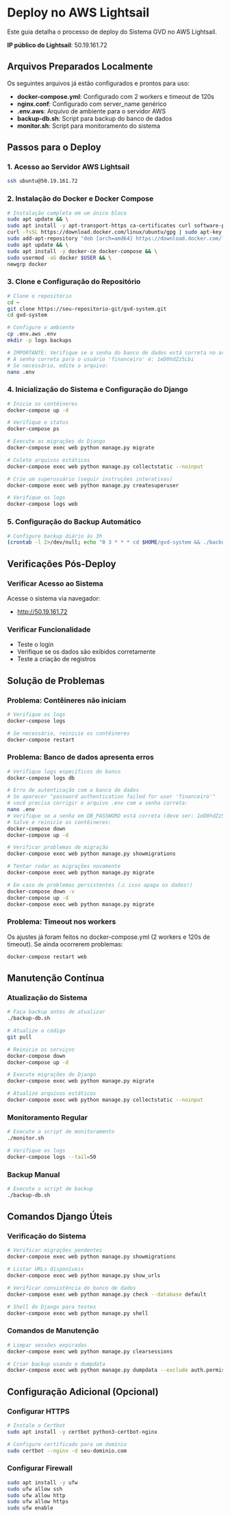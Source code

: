 # Deploy no AWS Lightsail

Este guia detalha o processo de deploy do Sistema GVD no AWS Lightsail.

**IP público do Lightsail**: 50.19.161.72

## Arquivos Preparados Localmente

Os seguintes arquivos já estão configurados e prontos para uso:

- **docker-compose.yml**: Configurado com 2 workers e timeout de 120s
- **nginx.conf**: Configurado com server_name genérico
- **.env.aws**: Arquivo de ambiente para o servidor AWS
- **backup-db.sh**: Script para backup do banco de dados
- **monitor.sh**: Script para monitoramento do sistema

## Passos para o Deploy

### 1. Acesso ao Servidor AWS Lightsail

```bash
ssh ubuntu@50.19.161.72
```

### 2. Instalação do Docker e Docker Compose

```bash
# Instalação completa em um único bloco
sudo apt update && \
sudo apt install -y apt-transport-https ca-certificates curl software-properties-common && \
curl -fsSL https://download.docker.com/linux/ubuntu/gpg | sudo apt-key add - && \
sudo add-apt-repository "deb [arch=amd64] https://download.docker.com/linux/ubuntu $(lsb_release -cs) stable" && \
sudo apt update && \
sudo apt install -y docker-ce docker-compose && \
sudo usermod -aG docker $USER && \
newgrp docker
```

### 3. Clone e Configuração do Repositório

```bash
# Clone o repositório
cd ~
git clone https://seu-repositorio-git/gvd-system.git
cd gvd-system

# Configure o ambiente
cp .env.aws .env
mkdir -p logs backups

# IMPORTANTE: Verifique se a senha do banco de dados está correta no arquivo .env
# A senha correta para o usuário 'financeiro' é: 1eD0hdZz5Lbi
# Se necessário, edite o arquivo:
nano .env
```

### 4. Inicialização do Sistema e Configuração do Django

```bash
# Inicie os contêineres
docker-compose up -d

# Verifique o status
docker-compose ps

# Execute as migrações do Django
docker-compose exec web python manage.py migrate

# Colete arquivos estáticos
docker-compose exec web python manage.py collectstatic --noinput

# Crie um superusuário (seguir instruções interativas)
docker-compose exec web python manage.py createsuperuser

# Verifique os logs
docker-compose logs web
```

### 5. Configuração do Backup Automático

```bash
# Configure backup diário às 3h
(crontab -l 2>/dev/null; echo "0 3 * * * cd $HOME/gvd-system && ./backup-db.sh") | crontab -
```

## Verificações Pós-Deploy

### Verificar Acesso ao Sistema

Acesse o sistema via navegador:
- http://50.19.161.72

### Verificar Funcionalidade

- Teste o login
- Verifique se os dados são exibidos corretamente
- Teste a criação de registros

## Solução de Problemas

### Problema: Contêineres não iniciam

```bash
# Verifique os logs
docker-compose logs

# Se necessário, reinicie os contêineres
docker-compose restart
```

### Problema: Banco de dados apresenta erros

```bash
# Verifique logs específicos do banco
docker-compose logs db

# Erro de autenticação com o banco de dados
# Se aparecer "password authentication failed for user 'financeiro'"
# você precisa corrigir o arquivo .env com a senha correta:
nano .env
# Verifique se a senha em DB_PASSWORD está correta (deve ser: 1eD0hdZz5Lbi)
# Salve e reinicie os contêineres:
docker-compose down
docker-compose up -d

# Verificar problemas de migração
docker-compose exec web python manage.py showmigrations

# Tentar rodar as migrações novamente
docker-compose exec web python manage.py migrate

# Em caso de problemas persistentes (⚠️ isso apaga os dados!)
docker-compose down -v
docker-compose up -d
docker-compose exec web python manage.py migrate
```

### Problema: Timeout nos workers

Os ajustes já foram feitos no docker-compose.yml (2 workers e 120s de timeout).
Se ainda ocorrerem problemas:

```bash
docker-compose restart web
```

## Manutenção Contínua

### Atualização do Sistema

```bash
# Faça backup antes de atualizar
./backup-db.sh

# Atualize o código
git pull

# Reinicie os serviços
docker-compose down
docker-compose up -d

# Execute migrações do Django
docker-compose exec web python manage.py migrate

# Atualize arquivos estáticos
docker-compose exec web python manage.py collectstatic --noinput
```

### Monitoramento Regular

```bash
# Execute o script de monitoramento
./monitor.sh

# Verifique os logs
docker-compose logs --tail=50
```

### Backup Manual

```bash
# Execute o script de backup
./backup-db.sh
```

## Comandos Django Úteis

### Verificação do Sistema

```bash
# Verificar migrações pendentes
docker-compose exec web python manage.py showmigrations

# Listar URLs disponíveis
docker-compose exec web python manage.py show_urls

# Verificar consistência do banco de dados
docker-compose exec web python manage.py check --database default

# Shell do Django para testes
docker-compose exec web python manage.py shell
```

### Comandos de Manutenção

```bash
# Limpar sessões expiradas
docker-compose exec web python manage.py clearsessions

# Criar backup usando o dumpdata
docker-compose exec web python manage.py dumpdata --exclude auth.permission --exclude contenttypes > data_backup.json
```

## Configuração Adicional (Opcional)

### Configurar HTTPS

```bash
# Instale o Certbot
sudo apt install -y certbot python3-certbot-nginx

# Configure certificado para um domínio
sudo certbot --nginx -d seu-dominio.com
```

### Configurar Firewall

```bash
sudo apt install -y ufw
sudo ufw allow ssh
sudo ufw allow http
sudo ufw allow https
sudo ufw enable
```